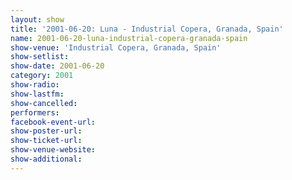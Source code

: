 ```yaml
---
layout: show
title: '2001-06-20: Luna - Industrial Copera, Granada, Spain'
name: 2001-06-20-luna-industrial-copera-granada-spain
show-venue: 'Industrial Copera, Granada, Spain'
show-setlist: 
show-date: 2001-06-20
category: 2001
show-radio: 
show-lastfm: 
show-cancelled: 
performers: 
facebook-event-url: 
show-poster-url: 
show-ticket-url: 
show-venue-website: 
show-additional: 
---
```


